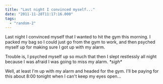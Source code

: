 ```yaml
---
title: "Last night I convinced myself..."
date: "2011-11-28T11:17:16.000"
tags: 
  - "random-2"
---
```


Last night I convinced myself that I wanted to hit the gym this morning. I packed my bag so I could just go from the gym to work, and then psyched myself up for making sure I got up with my alarm.

Trouble is, I psyched myself up so much that then I slept restlessly all night because I was afraid I was going to miss my alarm. _\*sigh\*_

Well, at least I'm up with my alarm and headed for the gym. I'll be paying for this about 8:00 tonight when I can't keep my eyes open...
